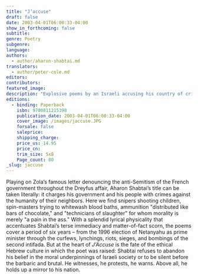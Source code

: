 ```yaml
---
title: "J’accuse"
draft: false
date: 2003-04-01T06:00:33-04:00
show_in_forthcoming: false
subtitle:
genre: Poetry
subgenre:
language:
authors:
  - author/aharon-shabtai.md
translators:
  - author/peter-cole.md
editors:
contributors:
featured_image:
description: "Explosive poems by an Israeli accusing his country of crimes against humanity. "
editions:
  - binding: Paperback
    isbn: 9780811215398
    publication_date: 2003-04-01T06:00:33-04:00
    cover_image: /images/jaccuse.JPG
    forsale: false
    saleprice:
    shipping_charge:
    price_us: 14.95
    price_cn:
    trim_size: 5x8
    Page_count: 80
_slug: jaccuse
---
```


Playing on Zola’s famous letter denouncing the anti-Semitism of the French government throughout the Dreyfus affair, Aharon Shabtai’s title can be taken literally: it charges his government and his people with crimes against the humanity of their neighbors. Here we find snipers shooting children, spin-masters trying to whitewash blood baths, ammunition "distributed like bars of chocolate," and "technicians of slaughter" for whom morality is merely "a pain in the ass." With a splendid lyrical physicality that accentuates Shabtai’s terse immediacy and matter-of-fact scorn, the poems cover a period of six years – from the 1996 election of Netanyahu as prime minister through the curfews, lynchings, riots, sieges, and bombings of the second intifada. But at the heart of _J’Accuse_ is the fate of the ethical Hebrew culture in which the poet was raised: Shabtai refuses to abandon his belief in the moral underpinnings of Israeli society or to be silent before the barbaric and brutal. He witnesses, he protests, he warns. Above all, he holds up a mirror to his nation.

